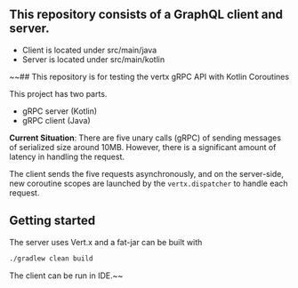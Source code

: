 
## This repository consists of a GraphQL client and server.

- Client is located under src/main/java
- Server is located under src/main/kotlin





~~## This repository is for testing the vertx gRPC API with Kotlin Coroutines

This project has two parts.
- gRPC server (Kotlin)
- gRPC client (Java)

**Current Situation**: There are five unary calls (gRPC) of sending messages of serialized size around 10MB. However, there is a significant amount of latency in handling the request.

The client sends the five requests asynchronously, and on the server-side, new coroutine scopes are launched by the `vertx.dispatcher` to handle each request.

## Getting started
The server uses Vert.x and a fat-jar can be built with
```bash
./gradlew clean build
```

The client can be run in IDE.~~